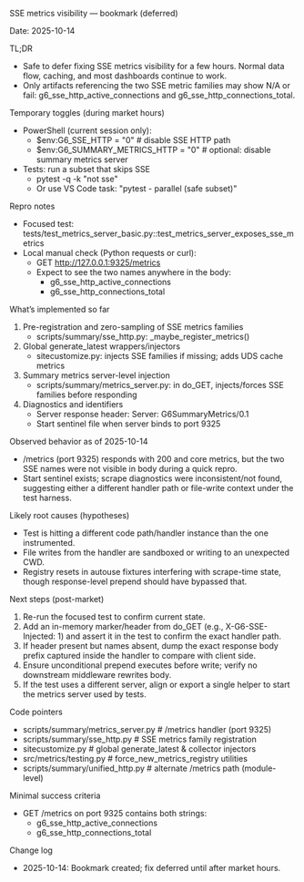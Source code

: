 SSE metrics visibility — bookmark (deferred)

Date: 2025-10-14

TL;DR
- Safe to defer fixing SSE metrics visibility for a few hours. Normal data flow, caching, and most dashboards continue to work.
- Only artifacts referencing the two SSE metric families may show N/A or fail: g6_sse_http_active_connections and g6_sse_http_connections_total.

Temporary toggles (during market hours)
- PowerShell (current session only):
  - $env:G6_SSE_HTTP = "0"  # disable SSE HTTP path
  - $env:G6_SUMMARY_METRICS_HTTP = "0"  # optional: disable summary metrics server
- Tests: run a subset that skips SSE
  - pytest -q -k "not sse"
  - Or use VS Code task: "pytest - parallel (safe subset)"

Repro notes
- Focused test: tests/test_metrics_server_basic.py::test_metrics_server_exposes_sse_metrics
- Local manual check (Python requests or curl):
  - GET http://127.0.0.1:9325/metrics
  - Expect to see the two names anywhere in the body:
    - g6_sse_http_active_connections
    - g6_sse_http_connections_total

What’s implemented so far
1) Pre-registration and zero-sampling of SSE metrics families
   - scripts/summary/sse_http.py: _maybe_register_metrics()
2) Global generate_latest wrappers/injectors
   - sitecustomize.py: injects SSE families if missing; adds UDS cache metrics
3) Summary metrics server-level injection
   - scripts/summary/metrics_server.py: in do_GET, injects/forces SSE families before responding
4) Diagnostics and identifiers
   - Server response header: Server: G6SummaryMetrics/0.1
   - Start sentinel file when server binds to port 9325

Observed behavior as of 2025-10-14
- /metrics (port 9325) responds with 200 and core metrics, but the two SSE names were not visible in body during a quick repro.
- Start sentinel exists; scrape diagnostics were inconsistent/not found, suggesting either a different handler path or file-write context under the test harness.

Likely root causes (hypotheses)
- Test is hitting a different code path/handler instance than the one instrumented.
- File writes from the handler are sandboxed or writing to an unexpected CWD.
- Registry resets in autouse fixtures interfering with scrape-time state, though response-level prepend should have bypassed that.

Next steps (post-market)
1) Re-run the focused test to confirm current state.
2) Add an in-memory marker/header from do_GET (e.g., X-G6-SSE-Injected: 1) and assert it in the test to confirm the exact handler path.
3) If header present but names absent, dump the exact response body prefix captured inside the handler to compare with client side.
4) Ensure unconditional prepend executes before write; verify no downstream middleware rewrites body.
5) If the test uses a different server, align or export a single helper to start the metrics server used by tests.

Code pointers
- scripts/summary/metrics_server.py  # /metrics handler (port 9325)
- scripts/summary/sse_http.py        # SSE metrics family registration
- sitecustomize.py                   # global generate_latest & collector injectors
- src/metrics/testing.py             # force_new_metrics_registry utilities
- scripts/summary/unified_http.py    # alternate /metrics path (module-level)

Minimal success criteria
- GET /metrics on port 9325 contains both strings:
  - g6_sse_http_active_connections
  - g6_sse_http_connections_total

Change log
- 2025-10-14: Bookmark created; fix deferred until after market hours.
